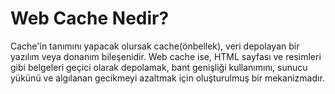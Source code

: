 # **Web Cache Nedir?**

Cache'in tanımını yapacak olursak cache(önbellek), veri depolayan bir yazılım veya donanım bileşenidir. Web cache ise, HTML sayfası ve resimleri gibi belgeleri geçici 
olarak depolamak, bant genişliği kullanımını, sunucu yükünü ve algılanan gecikmeyi azaltmak için oluşturulmuş bir mekanizmadır. 

